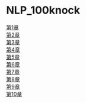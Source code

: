 # NLP_100knock

<a href="https://colab.research.google.com/drive/1DyQlIgFFyJioe_Bi4OPx_2yMWAFihoM9?usp=sharing">第1章</a> <br>
<a href="https://colab.research.google.com/drive/1Gh_wQvFlOb3MBtnEJ86ZpLrYpv5bf9We?usp=sharing">第2章</a> <br>
<a href="https://colab.research.google.com/drive/1-YR3TB1DuCY40jZV5zutX2qKFGgRo-VC?usp=sharing">第3章</a> <br>
<a href="https://colab.research.google.com/drive/1CE7qs-yc42AeBUYiUh1ZrnJDDaWn-Ip6?usp=sharing">第4章</a> <br>
<a href="https://colab.research.google.com/drive/1cuJ0mfrtvv4dJK3dpLECCQsLfRVLyXwF?usp=sharing">第5章</a> <br>
<a href="https://colab.research.google.com/drive/1JeK3QKCeSfISme3p1fOhox1qO6l5ZScx?usp=sharing">第6章</a> <br>
<a href="https://colab.research.google.com/drive/1gGcCJchgjG0sGS7Xu31OS47SYW_g4fxE?usp=sharing">第7章</a> <br>
<a href="">第8章</a> <br>
<a href="">第9章</a> <br>
<a href="">第10章</a>
